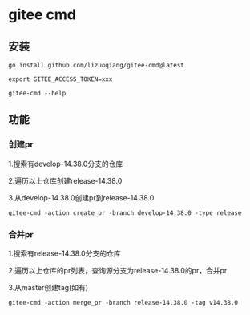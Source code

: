 # gitee cmd

## 安装

```
go install github.com/lizuoqiang/gitee-cmd@latest
```

```
export GITEE_ACCESS_TOKEN=xxx
```

```
gitee-cmd --help
```

## 功能

### 创建pr

1.搜索有develop-14.38.0分支的仓库

2.遍历以上仓库创建release-14.38.0

3.从develop-14.38.0创建pr到release-14.38.0


```
gitee-cmd -action create_pr -branch develop-14.38.0 -type release
```

### 合并pr

1.搜索有release-14.38.0分支的仓库

2.遍历以上仓库的pr列表，查询源分支为release-14.38.0的pr，合并pr

3.从master创建tag(如有)

```
gitee-cmd -action merge_pr -branch release-14.38.0 -tag v14.38.0
```